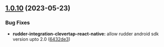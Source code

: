## [1.0.10](https://github.com/rudderlabs/rudder-sdk-react-native/compare/rudder-integration-clevertap-react-native@1.0.9...rudder-integration-clevertap-react-native@1.0.10) (2023-05-23)


### Bug Fixes

* **rudder-integration-clevertap-react-native:** allow rudder android sdk version upto 2.0 ([6432de3](https://github.com/rudderlabs/rudder-sdk-react-native/commit/6432de34f9f0e47a5f69b781f984a0e592a4b096))

